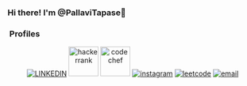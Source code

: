 ### Hi there! I'm @PallaviTapase👋
<h3>  &nbsp;Profiles </h3>

<p align="center">
  <a href="https://www.linkedin.com/in/pallavi-tapase-37b365213?lipi=urn%3Ali%3Apage%3Ad_flagship3_profile_view_base_contact_details%3B0wQcdSHXTM2D3dD3PlTbNg%3D%3D"><img alt="LINKEDIN" src="https://www.vectorlogo.zone/logos/linkedin/linkedin-icon.svg"></a> 
  <a href="https://www.hackerrank.com/profile/pallavitapase"><img height="60" alt="hackerrank" src="https://pathrise-website-guide-wp.s3.us-west-1.amazonaws.com/guides/wp-content/uploads/2019/05/22174532/hackerrank-logo.jpg"></a> 
  <a href="https://www.codechef.com/users/pallavi_56"><img height="60" alt="codechef" src="https://upload.wikimedia.org/wikipedia/en/thumb/7/7b/Codechef%28new%29_logo.svg/1200px-Codechef%28new%29_logo.svg.png"></a> 
  <a href="https://www.instagram.com/pallavi_tapase27/"><img alt="instagram" src="https://www.vectorlogo.zone/logos/instagram/instagram-icon.svg"></a>
  <a href="https://leetcode.com/pallavi_30/"><img alt="leetcode" src="https://th.bing.com/th/id/OIP.VOQU8CuPG34Gsd1yJCadOQAAAA?rs=1&pid=ImgDetMain"></a>
  <a href="pallavitapase27@gmail.com"><img alt="email" src="https://www.vectorlogo.zone/logos/gmail/gmail-icon.svg"></a>
   
  

</p>

<!--
**PallaviTapase/PallaviTapase** is a ✨ _special_ ✨ repository because its `README.md` (this file) appears on your GitHub profile.

Here are some ideas to get you started:

- 🔭 I’m currently working on ...
- 🌱 I’m currently learning ...
- 👯 I’m looking to collaborate on ...
- 🤔 I’m looking for help with ...
- 💬 Ask me about ...
- 📫 How to reach me: ...
- 😄 Pronouns: ...
- ⚡ Fun fact: ...
-->
